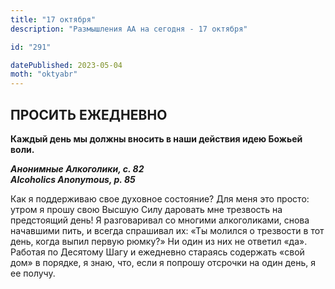 ```yaml
---
title: "17 октября"
description: "Размышления АА на сегодня - 17 октября"

id: "291"

datePublished: 2023-05-04
moth: "oktyabr"
---
```


## ПРОСИТЬ ЕЖЕДНЕВНО

**Каждый день мы должны вносить в наши действия идею Божьей воли.**

**_Анонимные Алкоголики, с. 82  
Alcoholics Anonymous, p. 85_**

Как я поддерживаю свое духовное состояние? Для меня это просто: утром я прошу
свою Высшую Силу даровать мне трезвость на предстоящий день! Я разговаривал со
многими алкоголиками, снова начавшими пить, и всегда спрашивал их: «Ты молился
о трезвости в тот день, когда выпил первую рюмку?» Ни один из них не ответил
«да». Работая по Десятому Шагу и ежедневно стараясь содержать «свой дом» в
порядке, я знаю, что, если я попрошу отсрочки на один день, я ее получу.
